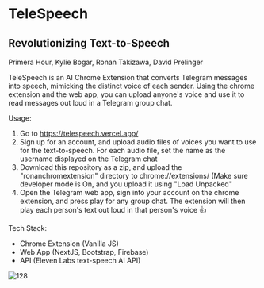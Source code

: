 <h1>TeleSpeech</h1>
<h2>Revolutionizing Text-to-Speech </h2>

Primera Hour, Kylie Bogar, Ronan Takizawa, David Prelinger

TeleSpeech is an AI Chrome Extension that converts Telegram messages into speech, mimicking the distinct voice of each sender. Using the chrome extension and the web app, you can upload anyone's voice and use it to read messages out loud in a Telegram group chat. 

Usage:

1. Go to https://telespeech.vercel.app/
2. Sign up for an account, and upload audio files of voices you want to use for the text-to-speech. For each audio file, set the name as the username displayed on the Telegram chat
3. Download this repository as a zip, and upload the "ronanchromextension" directory to chrome://extensions/ (Make sure developer mode is On, and you upload it using "Load Unpacked"
4. Open the Telegram web app, sign into your account on the chrome extension, and press play for any group chat. The extension will then play each person's text out loud in that person's voice 👍


Tech Stack: 
- Chrome Extension (Vanilla JS)
- Web App (NextJS, Bootstrap, Firebase)
- API (Eleven Labs text-speech AI API)


![128](https://github.com/David-Prelinger/hackharvard/assets/71115970/984bc810-4442-4a57-b1da-b0c56f33401b)
